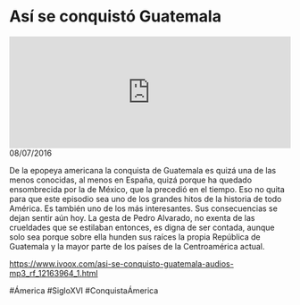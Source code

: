 # Así se conquistó Guatemala
<iframe id='audio_88903085' frameborder='0' allowfullscreen='' scrolling='no' height='200' style='width:100%;' src='https://www.ivoox.com/player_ej_12163964_6_1.html' loading='lazy'></iframe>08/07/2016

De la epopeya americana la conquista de Guatemala es quizá una de las menos conocidas, al menos en España, quizá porque ha quedado ensombrecida por la de México, que la precedió en el tiempo. Eso no quita para que este episodio sea uno de los grandes hitos de la historia de todo América. Es también uno de los  más interesantes. Sus consecuencias se dejan sentir aún hoy. La gesta de Pedro Alvarado, no exenta de las crueldades que se estilaban entonces, es digna de ser contada, aunque solo sea porque sobre ella hunden sus raíces la propia República de Guatemala y la mayor parte de los países de la Centroamérica actual. 

https://www.ivoox.com/asi-se-conquisto-guatemala-audios-mp3_rf_12163964_1.html


#Ámerica
#SigloXVI
#ConquistaÁmerica
